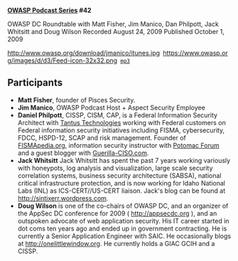 **[OWASP Podcast Series](OWASP_Podcast "wikilink") \#42**

OWASP DC Roundtable with Matt Fisher, Jim Manico, Dan Philpott, Jack
Whitsitt and Doug Wilson
Recorded August 24, 2009
Published October 1, 2009

[<http://www.owasp.org/download/jmanico/itunes.jpg>](http://itunes.apple.com/WebObjects/MZStore.woa/wa/viewPodcast?id=300769012)` `[<https://www.owasp.org/images/d/d3/Feed-icon-32x32.png>](http://www.owasp.org/download/jmanico/podcast.xml)` `[`mp3`](http://www.owasp.org/download/jmanico/owasp_podcast_42.mp3)

## Participants

  - <b>Matt Fisher</b>, founder of Pisces Security.
  - <b>Jim Manico</b>, OWASP Podcast Host + Aspect Security Employee
  - <b>Daniel Philpott</b>, CISSP, CISM, CAP, is a Federal Information
    Security Architect with [Tantus
    Technologies](http://www.tantustech.com/) working with Federal
    customers on Federal information security initiatives including
    FISMA, cybersecurity, FDCC, HSPD-12, SCAP and risk management.
    Founder of
    [FISMApedia.org](http://fismapedia.org/index.php?title=Main_Page),
    information security instructor with [Potomac
    Forum](http://www.potomacforum.org/) and a guest blogger with
    [Guerilla-CISO.com](http://www.guerilla-ciso.com/).
  - <b>Jack Whitsitt</b> Jack Whitsitt has spent the past 7 years
    working variously with honeypots, log analysis and visualization,
    large scale security correlation systems, business security
    architecture (SABSA), national critical infrastructure protection,
    and is now working for Idaho National Labs (INL) as
    ICS-CERT//US-CERT liaison. Jack's blog can be found at
    <http://sintixerr.wordpress.com>.
  - <b>Doug Wilson</b> is one of the co-chairs of OWASP DC, and an
    organizer of the AppSec DC conference for 2009 (
    <http://appsecdc.org> ), and an outspoken advocate of web
    application security. His IT career started in dot coms ten years
    ago and ended up in government contracting. He is currently a Senior
    Application Engineer with SAIC. He occasionally blogs at
    <http://onelittlewindow.org>. He currently holds a GIAC GCIH and a
    CISSP.